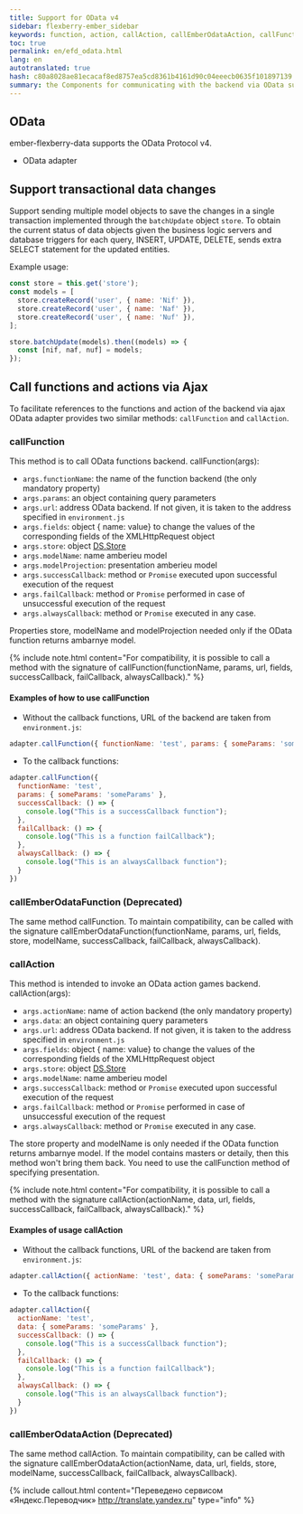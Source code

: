 ```yaml
---
title: Support for OData v4
sidebar: flexberry-ember_sidebar
keywords: function, action, callAction, callEmberOdataAction, callFunction, callEmberOdataFunction, batch batchUpdate, batchDelete, batchCreate, batchInsert
toc: true
permalink: en/efd_odata.html
lang: en
autotranslated: true
hash: c80a8028ae81ecacaf8ed8757ea5cd8361b4161d90c04eeecb0635f101897139
summary: the Components for communicating with the backend via OData support transactional changes to data, call functions and actions via Ajax, examples of usage
---
```


## OData

ember-flexberry-data supports the OData Protocol v4.

* OData adapter

## Support transactional data changes

Support sending multiple model objects to save the changes in a single transaction implemented through the `batchUpdate` object `store`. To obtain the current status of data objects given the business logic servers and database triggers for each query, INSERT, UPDATE, DELETE, sends extra SELECT statement for the updated entities.

Example usage:

```javascript
const store = this.get('store');
const models = [
  store.createRecord('user', { name: 'Nif' }),
  store.createRecord('user', { name: 'Naf' }),
  store.createRecord('user', { name: 'Nuf' }),
];

store.batchUpdate(models).then((models) => {
  const [nif, naf, nuf] = models;
});
```

## Call functions and actions via Ajax

To facilitate references to the functions and action of the backend via ajax OData adapter provides two similar methods: `callFunction` and `callAction`.

### callFunction

This method is to call OData functions backend. callFunction(args):

* `args.functionName`: the name of the function backend (the only mandatory property)
* `args.params`: an object containing query parameters
* `args.url`: address OData backend. If not given, it is taken to the address specified in `environment.js`
* `args.fields`: object { name: value} to change the values of the corresponding fields of the XMLHttpRequest object
* `args.store`: object [DS.Store](https://emberjs.com/api/ember-data/release/classes/DS.Store)
* `args.modelName`: name amberieu model
* `args.modelProjection`: presentation amberieu model
* `args.successCallback`: method or `Promise` executed upon successful execution of the request
* `args.failCallback`: method or `Promise` performed in case of unsuccessful execution of the request
* `args.alwaysCallback`: method or `Promise` executed in any case.

Properties store, modelName and modelProjection needed only if the OData function returns ambarnye model.

{% include note.html content="For compatibility, it is possible to call a method with the signature of callFunction(functionName, params, url, fields, successCallback, failCallback, alwaysCallback)." %}

#### Examples of how to use callFunction

* Without the callback functions, URL of the backend are taken from `environment.js`:

```javascript
adapter.callFunction({ functionName: 'test', params: { someParams: 'someParams' } })
```

* To the callback functions:

```javascript
adapter.callFunction({
  functionName: 'test',
  params: { someParams: 'someParams' },
  successCallback: () => {
    console.log("This is a successCallback function");
  },
  failCallback: () => {
    console.log("This is a function failCallback");
  },
  alwaysCallback: () => {
    console.log("This is an alwaysCallback function");
  }
})
```

### callEmberOdataFunction (Deprecated)

The same method callFunction. To maintain compatibility, can be called with the signature callEmberOdataFunction(functionName, params, url, fields, store, modelName, successCallback, failCallback, alwaysCallback).

### callAction

This method is intended to invoke an OData action games backend. callAction(args):

* `args.actionName`: name of action backend (the only mandatory property)
* `args.data`: an object containing query parameters
* `args.url`: address OData backend. If not given, it is taken to the address specified in `environment.js`
* `args.fields`: object { name: value} to change the values of the corresponding fields of the XMLHttpRequest object
* `args.store`: object [DS.Store](https://emberjs.com/api/ember-data/release/classes/DS.Store)
* `args.modelName`: name amberieu model
* `args.successCallback`: method or `Promise` executed upon successful execution of the request
* `args.failCallback`: method or `Promise` performed in case of unsuccessful execution of the request
* `args.alwaysCallback`: method or `Promise` executed in any case.

The store property and modelName is only needed if the OData function returns ambarnye model. If the model contains masters or detaily, then this method won't bring them back. You need to use the callFunction method of specifying presentation.

{% include note.html content="For compatibility, it is possible to call a method with the signature callAction(actionName, data, url, fields, successCallback, failCallback, alwaysCallback)." %}

#### Examples of usage callAction

* Without the callback functions, URL of the backend are taken from `environment.js`:

```javascript
adapter.callAction({ actionName: 'test', data: { someParams: 'someParams' } })
```

* To the callback functions:

```javascript
adapter.callAction({
  actionName: 'test',
  data: { someParams: 'someParams' },
  successCallback: () => {
    console.log("This is a successCallback function");
  },
  failCallback: () => {
    console.log("This is a function failCallback");
  },
  alwaysCallback: () => {
    console.log("This is an alwaysCallback function");
  }
})
```

### callEmberOdataAction (Deprecated)

The same method callAction. To maintain compatibility, can be called with the signature callEmberOdataAction(actionName, data, url, fields, store, modelName, successCallback, failCallback, alwaysCallback).



{% include callout.html content="Переведено сервисом «Яндекс.Переводчик» <http://translate.yandex.ru>" type="info" %}